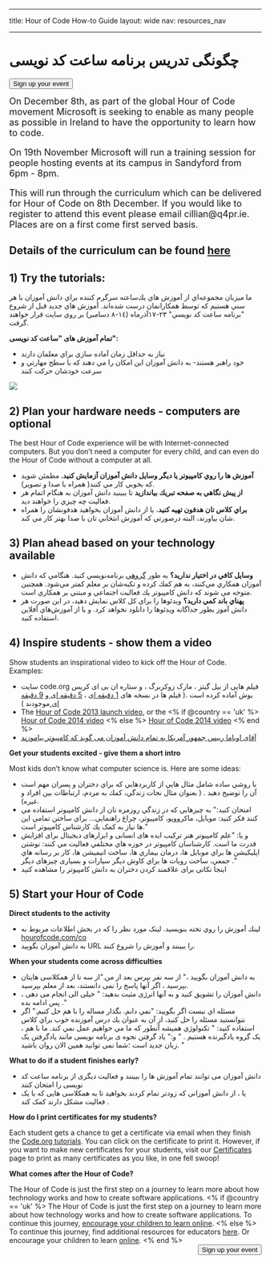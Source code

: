 * * *

title: Hour of Code How-to Guide layout: wide nav: resources_nav

* * *

<div class="row">
  <h1 class="col-sm-6">
    چگونگی تدریس برنامه ساعت کد نویسی
  </h1>
  
  <div class="col-sm-6 button-container centered">
    <a href="<%= hoc_uri('/#join') %>"><button class="signup-button">Sign up your event</button></a>
  </div>
</div>

<font size="4">On December 8th, as part of the global Hour of Code movement Microsoft is seeking to enable as many people as possible in Ireland to have the opportunity to learn how to code.</p> 

<p>
  On 19th November Microsoft will run a training session for people hosting events at its campus in Sandyford from 6pm - 8pm.
</p>

<p>
  This will run through the curriculum which can be delivered for Hour of Code on 8th December. If you would like to register to attend this event please email cillian@q4pr.ie. Places are on a first come first served basis. </font>
</p>

<h2>
  Details of the curriculum can be found <a href="https://www.touchdevelop.com/hourofcode2">here</a>
</h2>

<h2>
  1) Try the tutorials:
</h2>

<p>
  ما ميزبان مجموعه‌اي از آموزش هاي يك‌ساعته سرگرم كننده براي دانش آموزان با هر سني هستيم كه توسط همکارانمان درست شد‌ه‌اند. آموزش هاي جديد قبل از شروع "برنامه ساعت كد نويسي" ٢٣-١٧آذرماه (١٤-٨ دسامبر) بر روي سايت قرار خواهند گرفت.
</p>

<p>
  <strong>تمام آموزش های "ساعت کد نویسی":</strong>
</p>

<ul>
  <li>
    نياز به حداقل زمان آماده سازي براي معلمان دارند
  </li>
  <li>
    خود راهبر هستند- به دانش آموزان اين امكان را مي دهند كه با سطح مهارتي و سرعت خودشان حركت كنند
  </li>
</ul>

<p>
  <a href="http://<%=codeorg_url() %>/learn"><img src="http://<%= codeorg_url() %>/images/tutorials.png" /></a>
</p>

<h2>
  2) Plan your hardware needs - computers are optional
</h2>

<p>
  The best Hour of Code experience will be with Internet-connected computers. But you don’t need a computer for every child, and can even do the Hour of Code without a computer at all.
</p>

<ul>
  <li>
    <strong>آموزش ها را روي كامپيوتر يا ديگر وسايل دانش آموزان آزمايش كنيد. </strong>مطمئن شويد كه بخوبي كار مي كنند( همراه با صدا و تصوير).
  </li>
  <li>
    <strong>از پيش نگاهي به صفحه تبريك بياندازيد</strong> تا ببينيد دانش آموزان به هنگام اتمام هر فعاليت چه چيزي را خواهند ديد.
  </li>
  <li>
    <strong>براي كلاس تان هدفون تهيه كنيد</strong>، يا از دانش آموزان بخواهيد هدفونشان را همراه شان بياورند، البته درصورتي كه آموزش انتخابي تان با صدا بهتر كار مي كند.
  </li>
</ul>

<h2>
  3) Plan ahead based on your technology available
</h2>

<ul>
  <li>
    <strong>وسايل كافي در اختيار نداريد؟</strong> به طور <a href="http://www.ncwit.org/resources/pair-programming-box-power-collaborative-learning">گروهي</a> برنامه‌نويسي كنيد. هنگامي كه دانش آموزان همكاري مي‌كنند، به هم كمك كرده و تكيه‌شان بر معلم كمتر مي‌شود. همچنين متوجه مي شوند كه دانش كامپيوتر يك فعاليت اجتماعي و مبتني بر همكاري است.
  </li>
  <li>
    <strong>پهناي باند كمي داريد؟</strong> ويدئوها را براي كل كلاس نمايش دهيد، در اين صورت هر دانش آموز بطور جداگانه ويدئوها را دانلود نخواهد كرد. و يا از آموزش‌هاي آفلاين استفاده كنيد.
  </li>
</ul>

<h2>
  4) Inspire students - show them a video
</h2>

<p>
  Show students an inspirational video to kick off the Hour of Code. Examples:
</p>

<ul>
  <li>
    سایت code.org فیلم هایی از بیل گیتز ، مارک زوکربرگ ، و ستاره ان بی ای کریس بوش آماده کرده است .( فیلم ها در نسخه های <a href="https://www.youtube.com/watch?v=qYZF6oIZtfc">1 دقیقه ای</a> ، <a href="https://www.youtube.com/watch?v=nKIu9yen5nc">5 دقیقه ای </a>و <a href="https://www.youtube.com/watch?v=dU1xS07N-FA">9 دقیقه ای </a>موجودند )
  </li>
  <li>
    The <a href="https://www.youtube.com/watch?v=FC5FbmsH4fw">Hour of Code 2013 launch video</a>, or the <% if @country == 'uk' %> <a href="https://www.youtube.com/watch?v=96B5-JGA9EQ">Hour of Code 2014 video</a> <% else %> <a href="https://www.youtube.com/watch?v=rH7AjDMz_dc&index=2&list=PLzdnOPI1iJNe1WmdkMG-Ca8cLQpdEAL7Q">Hour of Code 2014 video</a> <% end %>
  </li>
  <li>
    <a href="https://www.youtube.com/watch?v=6XvmhE1J9PY">آقای اوباما رییس جمهور آمریکا به تمام دانش آموزان می گوید که کامپیوتر بیاموزند</a>
  </li>
</ul>

<p>
  <strong>Get your students excited - give them a short intro</strong>
</p>

<p>
  Most kids don’t know what computer science is. Here are some ideas:
</p>

<ul>
  <li>
    با روشي ساده شامل مثال هايي از كاربردهايي كه براي دختران و پسران مهم است آن را توضيح دهيد . ( بعنوان مثال نجات زندگي، كمك به مردم، ارتباطات بين افراد و غيره).
  </li>
  <li>
    امتحان كنيد:" به چيزهايي كه در زندگي روزمره تان از دانش كامپيوتر استفاده مي كنند فكر كنيد: موبايل، ماكروويو، كامپيوتر، چراغ راهنمايي... براي ساختن تمامي اين ها نياز به کمک يك كارشناس كامپيوتر است."
  </li>
  <li>
    و یا: "علم کامپیوتر هنر ترکیب ایده های انسانی و ابزارهای دیجیتال برای افزایش قدرت ما است. كارشناسان كامپيوتر در حوزه هاي مختلفي فعاليت مي كنند: نوشتن اپليكيشن ها براي موبايل ها، درمان بيماري ها، ساخت انيميشن ها، كار بر رسانه هاي جمعي، ساخت روبات ها براي كاوش ديگر سيارات و بسیاری چیزهای دیگر ."
  </li>
  <li>
    اینجا نکاتی برای علاقمند کردن دختران به دانش کامپیوتر را مشاهده کنید </a><a
  </li>
</ul>

<h2>
  5) Start your Hour of Code
</h2>

<p>
  <strong>Direct students to the activity</strong>
</p>

<ul>
  <li>
    لينك آموزش را روي تخته بنويسيد. لینک مورد نظر را که در بخش اطلاعات مربوط به <a href="http://<%= codeorg_url() %>آموزش مورد نظر شما</a> است و در زیر تعداد شرکت کنندگان قرار دارد پیدا کنید . <a href=">hourofcode.com/co</a>
  </li>
  <li>
    به دانش آموزان بگوييد URL را ببينند و آموزش را شروع كنند.
  </li>
</ul>

<p>
  <strong>When your students come across difficulties</strong>
</p>

<ul>
  <li>
    به دانش آموزان بگویید ،" از سه نفر بپرس بعد از من."از سه تا از همکلاسی هایتان بپرسید ، اگر آنها پاسخ را نمی دانستند، بعد از معلم بپرسید.
  </li>
  <li>
    دانش آموزان را تشویق کنید و به آنها انرژی مثبت بدهید: " خیلی الی انجام می دهی ، پس ادامه بده ."
  </li>
  <li>
    مسئله اي نيست اگر بگوييد: "نمي دانم. بگذار مساله را با هم حل كنيم." اگر نتوانستید مسئله را حل کنید، از آن به عنوان يك درس آموزنده خوب براي كلاس استفاده كنيد: " تكنولوژي همیشه آنطور كه ما مي خواهيم عمل نمي كند. ما با هم ، یک گروه یادگیرنده هستیم . " و:" یاد گرفتن نحوه ی برنامه نویسی مانند یادگرفتن یک زبان جدید است ؛شما نمی توانید همین الان روان باشید. "
  </li>
</ul>

<p>
  <strong>What to do if a student finishes early?</strong>
</p>

<ul>
  <li>
    دانش آموزان می توانند تمام آموزش ها را ببینند و فعالیت دیگری از برنامه ساعت کد نویسی را امتحان کنند <a
  </li>
  <li>
    یا ، از دانش آموزانی که زودتر تمام کردند بخواهید تا به همکلاسی هایی که با یک فعالیت مشکل دارند کمک کند .
  </li>
</ul>

<p>
  <strong>How do I print certificates for my students?</strong>
</p>

<p>
  Each student gets a chance to get a certificate via email when they finish the <a href="http://studio.code.org">Code.org tutorials</a>. You can click on the certificate to print it. However, if you want to make new certificates for your students, visit our <a href="http://<%= codeorg_url() %>/certificates">Certificates</a> page to print as many certificates as you like, in one fell swoop!
</p>

<p>
  <strong>What comes after the Hour of Code?</strong>
</p>

<p>
  The Hour of Code is just the first step on a journey to learn more about how technology works and how to create software applications. <% if @country == 'uk' %> The Hour of Code is just the first step on a journey to learn more about how technology works and how to create software applications. To continue this journey, <a href="http://uk.code.org/learn/beyond">encourage your children to learn online</a>. <% else %> To continue this journey, find additional resources for educators <a href="http://<%= codeorg_url() %>/educate">here</a>. Or encourage your children to learn <a href="http://<%= codeorg_url() %>/learn/beyond">online</a>. <% end %> <a style="display: block" href="<%= hoc_uri('/#join') %>"><button style="float: right;">Sign up your event</button></a>
</p>